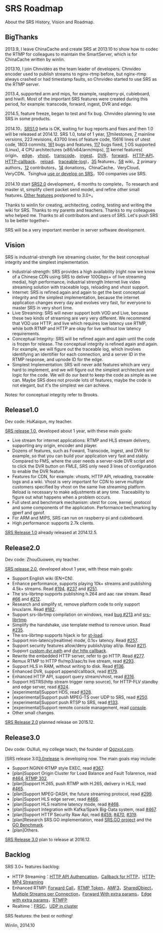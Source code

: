 # SRS Roadmap

About the SRS History, Vision and Roadmap.

## BigThanks

2013.9, I leave ChinaCache and create SRS at 2013.10 to show how to codec the RTMP for colleagues to maintain the SmartServer, which is for ChinaCache written by winlin.

2013.10, I join Chnvideo as the team leader of developers. Chnvideo encoder used to publish streams to nginx-rtmp before, but nginx-rtmp always crashed or had timestamp faults, so Chnvideo started to use SRS as the RTMP server.

2013.4, supported arm and mips, for example, raspberry-pi, cubieboard, and hiwifi. Most of the important SRS features were created during this period, for example: transcode, forward, ingest, DVR and edge.

2014.5, feature freeze, began to test and fix bug. Chnvideo planning to use SRS in some products.

2014.10，[SRS1.0][p1.0release] beta is OK, waiting for bug reports and fixes and then 1.0 will be released at 2014.12. SRS 1.0, total of 1 year, [17][releases]milestones, [7][1.0release] mainline versions, 223 revisions, 43700 lines of feature code, 15616 lines of utest code, 1803 commits, [161][issues] bugs and features, [117][1.0release] bugs fixed, [1][1.0release] OS supported (Linux), 4 CPU architectures (x86/x64/arm/mips), [11][1.0release] kernel features( origin、 [edge](v1_EN_Edge)、 [vhost](v1_EN_RtmpUrlVhost)、 [transcode](v1_EN_FFMPEG)、 [ingest](v1_EN_Ingest)、 [DVR](v1_EN_DVR)、 [forward](v1_EN_FFMPEG)、 [HTTP-API](v1_EN_HTTPApi)、 [HTTP-callback](v1_EN_HTTPCallback)、 [reload](v1_EN_Reload)、 [traceable-log](v1_EN_SrsLog))，[35][1.0release] features，[58](v1_EN_Home) wiki，[2][authors] primary authors，[12][authors] contributors，[14][donations] donations，ChinaCache、VeryCloud、VeryCDN、Tsinghua [use or develop on SRS](v1_EN_Sample)，100 companies use SRS.

2014.10 start [SRS2.0](v1_EN_Product#release20) development，6 months to complete，To research and master st, simplify client packet send model, and refine other small features. [Other features](v1_EN_Product#backlog) postponed to 3.0+。

Thanks to winlin for creating, architecting, coding, testing and writing the wiki for SRS. Thanks to my parents and teachers. Thanks to my colleagues who helped me. Thanks to all contributors and users of SRS. Let's push SRS to be better together~

SRS will be a very important member in server software development.

## Vision

SRS is industrial-strength live streaming cluster, for the best conceptual integrity and the simplest implementation.

* Industrial-strength: SRS provides a high availability (right now we know of a Chinese CDN using SRS to deliver 100Gbps+ of live streaming media), high performance, industrial strength Internet live video streaming solution with traceable logs, reloading and vhost support.
* Internet: SRS is refined again and again to get the best conceptual integrity and the simplest implementation, because the internet application changes every day and evolves very fast, for everyone to master SRS in very short time.
* Live Streaming: SRS will never support both VOD and Live, because these two kinds of streaming are very very different. We recommend that VOD use HTTP, and live which requires low latency use RTMP, while both RTMP and HTTP are okay for live without low latency requirements.
* Conceptual Integrity: SRS will be refined again and again until the code is frozen for release. The conceptual integrity is refined again and again. For example, we will figure out the traceable log, which involves identifying an identifier for each connection, and a server ID in the RTMP response, and upnode ID for the edge.
* Simplest Implementation: SRS will never add features which are very hard to implement, and we will figure out the simplest architecture and logic for the code. We will do our best to keep the code as simple as we can. Maybe SRS does not provide lots of features, maybe the code is not elegant, but it's the  simplest we can achieve.

Notes: for conceptual integrity refer to Brooks.

## Release1.0

Dev code: HuKaiqun, my teacher.

[SRS release 1.0][1.0release], developed about 1 year, with these main goals:

* Live stream for internet applications: RTMP and HLS stream delivery, supporting any origin, encoder and player.
* Dozens of features, such as Foward, Transcode, Ingest, and DVR for example, so that you can build your application very fast and stably. Compared to FMS, where the user needs a server-side DVR script and to click the DVR button on FMLE, SRS only need 3 lines of configuration to enable the DVR feature.
* Features for CDN, for example: vhosts, HTTP API, reloading, traceable logs and a wiki. Vhost is very important for CDN to serve multiple customers specified by vhost on the same live streaming platform. Reload is necessary to make adjustments at any time. Traceability to figure out what happens when a problem occurs.
* Full utest and benchmark mechanism: utest for core, kernel, protocol and some components of the application. Performance bechmarking by gperf and gprof.
* For ARM and MIPS, SRS can run on raspberry-pi and cubieboard.
* High performance: supports 2.7k clients.

[SRS Release 1.0][1.0release] already released at 2014.12.5.

## Release2.0

Dev code: ZhouGuowen, my teacher.

[SRS release 2.0][2.0release], developed about 1 year, with these main goals:

* Support English wiki (EN+CN).
* Enhance performance, supports playing 10k+ streams and publishing 4.5k+ streams. Read [#194][bug194], [#237][bug237] and [#251][bug251].
* The srs-librtmp supports publishing h.264 and aac raw stream. Read [#66][bug66] and [#212][bug212].
* Research and simplify st, remove platform code to only support linux/arm. Read [#182][bug182].
* Support srs-librtmp compilation on windows, read [bug #213][bug213] and [srs-librtmp][librtmp].
* Simplify the handshake, use template method to remove union. Read [#235][bug235].
* The srs-librtmp supports hijack io for [st-load][load].
* Support min-latency(realtime) mode, 0.1s+ latency. Read [#257][bug257].
* Support security features allow/deny publish/play all/ip. Read [#211][bug211].
* Support [custom dvr path][bug179] and [dvr http callback][bug274].
* Rewrite the embedded HTTP server, refer to go HTTP. Read [#277][bug277].
* Remux RTMP to HTTP flv/mp3/aac/ts live stream, read [#293][bug293].
* Support HLS in RAM, without writing to disk. Read [#136][bug136].
* Enhanced DVR, support append/callback, read [#179][bug179].
* Enhanced HTTP API, support query stream/vhost, read [#316][bug316].
* Support HSTRS(http stream trigger ramp source), for HTTP-FLV standby and edge server, read [#324][bug324].
* [experimental]Support HDS, read [#328][bug328].
* [experimental]Support push MPEG-TS over UDP to SRS, read [#250][bug250].
* [experimental]Support push RTSP to SRS, read [#133][bug133].
* [experimental]Support remote console management, read [console][console].
* Other small changes.

[SRS Release 2.0][2.0release] planned release on 2015.12.

## Release3.0

Dev code: OuXuli, my college teach, the founder of [Qgzxol.com][qgzxol].

[SRS release 3.0[3.0release] is developing now. The main goals may include:

* Support NGINX-RTMP style EXEC, read [#367][bug367].
* [plan]Support Origin Cluster for Load Balance and Fault Tolarence, read [#464][bug464], [RTMP 302][bug92].
* [plan]Support H.265, push RTMP with H.265, delivery in HLS, read [#465][bug465].
* [plan]Support MPEG-DASH, the future streaming protocol, read [#299][bug299].
* [plan]Support HLS edge server, read [#466][bug466].
* [plan]Support HLS realtime latency mode, read [#468][bug468].
* [plan]Support Integration with Kafka/Spark Big-Data system, read [#467][bug467].
* [plan]Support HTTP Security Raw Api, read [#459][bug459], [#470][bug470], [#319][bug319].
* [plan]Research SRS.GO implementation, read [SRS.GO project][srs_go] and the [GO Benchmark][blog_go].
* [plan]Others.

[SRS Release 3.0][3.0release] plan to release at 2016.12.

## Backlog

SRS 3.0+ features backlog:

* HTTP Streaming：[HTTP API Authencation][bug83]，[Callback for HTTP][bug52]，[HTTP-MP4 Streaming][bug174]
* Enhanced RTMP: [Forward Call][bug106]，[RTMP Token][bug71]，[AMF3][bug131]，[SharedObject][bug132]，[Multiple Streams per Connection][bug156]，[Forward With extra params][bug163]，[Edge with extra params][bug164]，[RTMFP][bug93]
* Realtime：[FRSC][bug90]，[UDP in cluster][bug94]

SRS features: the best or nothing!

Winlin, 2014.10

[bug133]: https://github.com/simple-rtmp-server/srs/issues/133
[bug94]: https://github.com/simple-rtmp-server/srs/issues/94
[bug90]: https://github.com/simple-rtmp-server/srs/issues/120
[bug93]: https://github.com/simple-rtmp-server/srs/issues/93
[bug164]: https://github.com/simple-rtmp-server/srs/issues/164
[bug163]: https://github.com/simple-rtmp-server/srs/issues/163
[bug156]: https://github.com/simple-rtmp-server/srs/issues/156
[bug132]: https://github.com/simple-rtmp-server/srs/issues/132
[bug131]: https://github.com/simple-rtmp-server/srs/issues/131
[bug71]: https://github.com/simple-rtmp-server/srs/issues/71
[bug92]: https://github.com/simple-rtmp-server/srs/issues/92
[bug106]: https://github.com/simple-rtmp-server/srs/issues/106
[bug174]: https://github.com/simple-rtmp-server/srs/issues/174
[bug52]: https://github.com/simple-rtmp-server/srs/issues/52
[bug83]: https://github.com/simple-rtmp-server/srs/issues/83
[bug130]: https://github.com/simple-rtmp-server/srs/issues/130
[bug250]: https://github.com/simple-rtmp-server/srs/issues/250
[bug324]: https://github.com/simple-rtmp-server/srs/issues/324
[bug328]: https://github.com/simple-rtmp-server/srs/issues/328
[bug316]: https://github.com/simple-rtmp-server/srs/issues/316
[bug179]: https://github.com/simple-rtmp-server/srs/issues/179
[bug136]: https://github.com/simple-rtmp-server/srs/issues/136
[bug293]: https://github.com/simple-rtmp-server/srs/issues/293
[bug194]: https://github.com/simple-rtmp-server/srs/issues/194
[bug237]: https://github.com/simple-rtmp-server/srs/issues/237
[bug251]: https://github.com/simple-rtmp-server/srs/issues/251
[bug66]: https://github.com/simple-rtmp-server/srs/issues/66
[bug212]: https://github.com/simple-rtmp-server/srs/issues/212
[bug182]: https://github.com/simple-rtmp-server/srs/issues/182
[bug213]: https://github.com/simple-rtmp-server/srs/issues/213
[bug235]: https://github.com/simple-rtmp-server/srs/issues/235
[bug257]: https://github.com/simple-rtmp-server/srs/issues/257#issuecomment-66773208
[bug211]: https://github.com/simple-rtmp-server/srs/issues/211
[bug179]: https://github.com/simple-rtmp-server/srs/issues/179
[bug274]: https://github.com/simple-rtmp-server/srs/issues/274
[bug277]: https://github.com/simple-rtmp-server/srs/issues/277
[bug367]: https://github.com/simple-rtmp-server/srs/issues/367
[bug464]: https://github.com/simple-rtmp-server/srs/issues/464
[bug465]: https://github.com/simple-rtmp-server/srs/issues/465
[bug299]: https://github.com/simple-rtmp-server/srs/issues/299
[bug466]: https://github.com/simple-rtmp-server/srs/issues/466
[bug467]: https://github.com/simple-rtmp-server/srs/issues/467
[bug468]: https://github.com/simple-rtmp-server/srs/issues/468
[bug367]: https://github.com/simple-rtmp-server/srs/issues/367
[bug459]: https://github.com/simple-rtmp-server/srs/issues/459
[bug470]: https://github.com/simple-rtmp-server/srs/issues/470
[bug319]: https://github.com/simple-rtmp-server/srs/issues/319

[3.0release]: https://github.com/simple-rtmp-server/srs/tree/develop
[2.0release]: https://github.com/simple-rtmp-server/srs/tree/2.0release
[1.0release]: https://github.com/simple-rtmp-server/srs/tree/1.0release
[p2.0release]: https://github.com/simple-rtmp-server/srs/wiki/v1_EN_Product#release20
[p1.0release]: https://github.com/simple-rtmp-server/srs/wiki/v1_EN_Product#release10
[backlog]: https://github.com/simple-rtmp-server/srs/wiki/v1_EN_Product#backlog
[donations]: https://github.com/simple-rtmp-server/srs/blob/develop/DONATIONS.txt
[issues]: https://github.com/simple-rtmp-server/srs/issues
[releases]: https://github.com/simple-rtmp-server/srs/releases
[authors]: https://github.com/simple-rtmp-server/srs/tree/develop#authors
[librtmp]: https://github.com/winlinvip/srs.librtmp
[load]: https://github.com/winlinvip/st-load
[console]: http://ossrs.net:1985/console

[blog_go]: http://blog.csdn.net/win_lin/article/details/41379799
[srs_go]: https://github.com/winlinvip/srs.go
[qgzxol]: http://www.qgzxol.com
